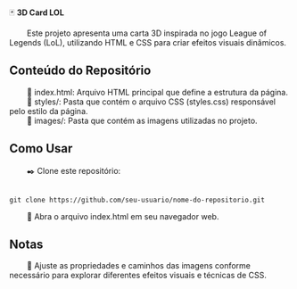 🃏 <strong>3D Card LOL</strong>

&nbsp; &nbsp; &nbsp; &nbsp; Este projeto apresenta uma carta 3D inspirada no jogo League of Legends (LoL), utilizando HTML e CSS para criar efeitos visuais dinâmicos.

<h2>Conteúdo do Repositório</h2>
&nbsp; &nbsp; &nbsp; &nbsp; 📑 index.html: Arquivo HTML principal que define a estrutura da página. <br>
&nbsp; &nbsp; &nbsp; &nbsp; 📁 styles/: Pasta que contém o arquivo CSS (styles.css) responsável pelo estilo da página. <br>
&nbsp; &nbsp; &nbsp; &nbsp; 📁 images/: Pasta que contém as imagens utilizadas no projeto. <br>

<h2>Como Usar</h2>
&nbsp; &nbsp; &nbsp; &nbsp; ✒️ Clone este repositório: <br><br>

```
git clone https://github.com/seu-usuario/nome-do-repositorio.git
```

&nbsp; &nbsp; &nbsp; &nbsp; 📁 Abra o arquivo index.html em seu navegador web.

<h2>Notas</h2>
&nbsp; &nbsp; &nbsp; &nbsp; 📌 Ajuste as propriedades e caminhos das imagens conforme necessário para explorar diferentes efeitos visuais e técnicas de CSS.
